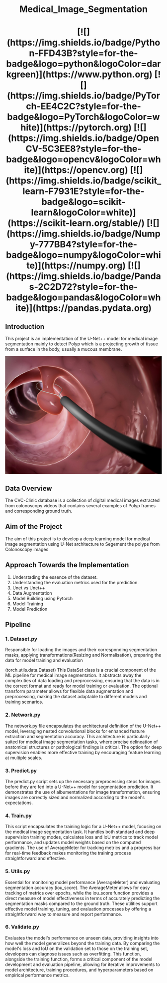# <h1 align="center">Medical_Image_Segmentation</h1>

<h1 align="center">[![](https://img.shields.io/badge/Python-FFD43B?style=for-the-badge&logo=python&logoColor=darkgreen)](https://www.python.org)  [![](https://img.shields.io/badge/PyTorch-EE4C2C?style=for-the-badge&logo=PyTorch&logoColor=white)](https://pytorch.org) [![](https://img.shields.io/badge/OpenCV-5C3EE8?style=for-the-badge&logo=opencv&logoColor=white)](https://opencv.org) [![](https://img.shields.io/badge/scikit_learn-F7931E?style=for-the-badge&logo=scikit-learn&logoColor=white)](https://scikit-learn.org/stable/) [![](https://img.shields.io/badge/Numpy-777BB4?style=for-the-badge&logo=numpy&logoColor=white)](https://numpy.org) [![](https://img.shields.io/badge/Pandas-2C2D72?style=for-the-badge&logo=pandas&logoColor=white)](https://pandas.pydata.org)</h1>



## Introduction 

This project is an implementation of the U-Net++ model for medical image segmentation mainly to detect Polyp which is a projecting growth of tissue from a surface in the body, usually a mucous membrane.

<img src = "https://github.com/datla-k/Medical_Image_Segmentation/blob/main/Images/polyp.jpg"/>


## Data Overview
The CVC-Clinic database  is a collection of digital medical images extracted from colonoscopy videos that contains several examples of Polyp frames and corresponding ground truth.

## Aim of the Project
The aim of this project is to develop a deep learning model for medical image segmentation using U-Net architecture to Segement the polyps from Colonoscopy images

## Approach Towards the Implementation

1. Understading the essence of the dataset.
2. Understanding the evaluation metrics used for the prediction.
3. Unet vs Unet++
4. Data Augmentation
5. Model Building using Pytorch
6. Model Training
7. Model Prediction

## Pipeline

### 1. Dataset.py

Responsible for loading the images and their corresponding segmentation masks, applying transformations(Resizing and Normalisation), preparing the data for model training and evaluation

(torch.utils.data.Dataset)
This DataSet class is a crucial component of the ML pipeline for medical image segmentation. It abstracts away the complexities of data loading and preprocessing, ensuring that the data is in the correct format and ready for model training or evaluation. The optional transform parameter allows for flexible data augmentation and preprocessing, making the dataset adaptable to different models and training scenarios.

### 2. Network.py

The network.py file encapsulates the architectural definition of the U-Net++ model, leveraging nested convolutional blocks for enhanced feature extraction and segmentation accuracy. This architecture is particularly suited for medical image segmentation tasks, where precise delineation of anatomical structures or pathological findings is critical. The option for deep supervision enables more effective training by encouraging feature learning at multiple scales.

### 3. Predict.py

The predict.py script sets up the necessary preprocessing steps for images before they are fed into a U-Net++ model for segmentation prediction. It demonstrates the use of albumentations for image transformation, ensuring images are correctly sized and normalized according to the model's expectations.

### 4. Train.py

This script encapsulates the training logic for a U-Net++ model, focusing on the medical image segmentation task. It handles both standard and deep supervision training modes, calculates loss and IoU metrics to track model performance, and updates model weights based on the computed gradients. The use of AverageMeter for tracking metrics and a progress bar for real-time feedback makes monitoring the training process straightforward and effective.

### 5. Utils.py

Essential for monitoring model performance (AverageMeter) and evaluating segmentation accuracy (iou_score). The AverageMeter allows for easy tracking of metrics over epochs, while the iou_score function provides a direct measure of model effectiveness in terms of accurately predicting the segmentation masks compared to the ground truth. These utilities support effective model training, tuning, and evaluation processes by offering a straightforward way to measure and report performance.

### 6. Validate.py

Evaluates the model's performance on unseen data, providing insights into how well the model generalizes beyond the training data. By comparing the model's loss and IoU on the validation set to those on the training set, developers can diagnose issues such as overfitting. This function, alongside the training function, forms a critical component of the model development and evaluation pipeline, allowing for iterative improvements to model architecture, training procedures, and hyperparameters based on empirical performance metrics.